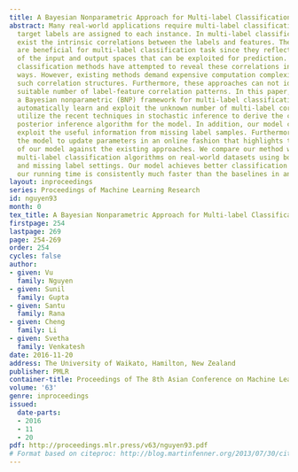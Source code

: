 ```yaml
---
title: A Bayesian Nonparametric Approach for Multi-label Classification
abstract: Many real-world applications require multi-label classification where multiple
  target labels are assigned to each instance. In multi-label classification, there
  exist the intrinsic correlations between the labels and features. These correlations
  are beneficial for multi-label classification task since they reflect the coexistence
  of the input and output spaces that can be exploited for prediction. Traditional
  classification methods have attempted to reveal these correlations in different
  ways. However, existing methods demand expensive computation complexity for finding
  such correlation structures. Furthermore, these approaches can not identify the
  suitable number of label-feature correlation patterns. In this paper, we propose
  a Bayesian nonparametric (BNP) framework for multi-label classification that can
  automatically learn and exploit the unknown number of multi-label correlation. We
  utilize the recent techniques in stochastic inference to derive the cheap (but efficient)
  posterior inference algorithm for the model. In addition, our model can naturally
  exploit the useful information from missing label samples. Furthermore, we extend
  the model to update parameters in an online fashion that highlights the flexibility
  of our model against the existing approaches. We compare our method with the state-of-the-art
  multi-label classification algorithms on real-world datasets using both complete
  and missing label settings. Our model achieves better classification accuracy while
  our running time is consistently much faster than the baselines in an order of magnitude.
layout: inproceedings
series: Proceedings of Machine Learning Research
id: nguyen93
month: 0
tex_title: A Bayesian Nonparametric Approach for Multi-label Classification
firstpage: 254
lastpage: 269
page: 254-269
order: 254
cycles: false
author:
- given: Vu
  family: Nguyen
- given: Sunil
  family: Gupta
- given: Santu
  family: Rana
- given: Cheng
  family: Li
- given: Svetha
  family: Venkatesh
date: 2016-11-20
address: The University of Waikato, Hamilton, New Zealand
publisher: PMLR
container-title: Proceedings of The 8th Asian Conference on Machine Learning
volume: '63'
genre: inproceedings
issued:
  date-parts:
  - 2016
  - 11
  - 20
pdf: http://proceedings.mlr.press/v63/nguyen93.pdf
# Format based on citeproc: http://blog.martinfenner.org/2013/07/30/citeproc-yaml-for-bibliographies/
---
```

